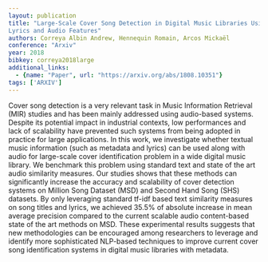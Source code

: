 ```yaml
---
layout: publication
title: "Large-Scale Cover Song Detection in Digital Music Libraries Using Metadata,
Lyrics and Audio Features"
authors: Correya Albin Andrew, Hennequin Romain, Arcos Mickaël
conference: "Arxiv"
year: 2018
bibkey: correya2018large
additional_links:
  - {name: "Paper", url: "https://arxiv.org/abs/1808.10351"}
tags: ['ARXIV']
---
```

Cover song detection is a very relevant task in Music Information Retrieval
(MIR) studies and has been mainly addressed using audio-based systems. Despite
its potential impact in industrial contexts, low performances and lack of
scalability have prevented such systems from being adopted in practice for large
applications. In this work, we investigate whether textual music information
(such as metadata and lyrics) can be used along with audio for large-scale cover
identification problem in a wide digital music library. We benchmark this
problem using standard text and state of the art audio similarity measures. Our
studies shows that these methods can significantly increase the accuracy and
scalability of cover detection systems on Million Song Dataset (MSD) and Second
Hand Song (SHS) datasets. By only leveraging standard tf-idf based text
similarity measures on song titles and lyrics, we achieved 35.5% of absolute
increase in mean average precision compared to the current scalable audio
content-based state of the art methods on MSD. These experimental results
suggests that new methodologies can be encouraged among researchers to leverage
and identify more sophisticated NLP-based techniques to improve current cover
song identification systems in digital music libraries with metadata.
